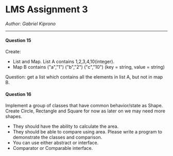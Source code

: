 # LMS Assignment 3

*Author: Gabriel Kiprono*

---

#### Question 15
Create: 
- List and Map. List A contains 1,2,3,4,10(integer). 
- Map B contains ("a","1") ("b","2") ("c","10")   (key = string, value = string) 

Question: get a list which contains all the elements in list A, but not in map B.

#### Question 16
Implement a group of classes that have common behavior/state as Shape. Create Circle, Rectangle and Square for now as later on we may need more shapes. 
- They should have the ability to calculate the area. 
- They should be able to compare using area. Please write a program to demonstrate the classes and comparison.  
- You can use either abstract or interface. 
- Comparator or Comparable interface.